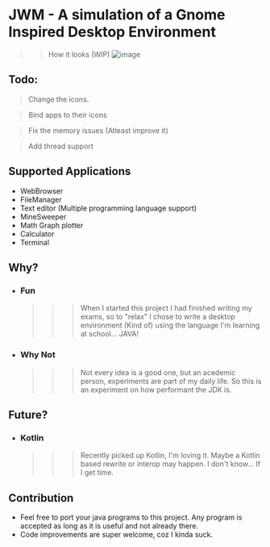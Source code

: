 # JWM - A simulation of a Gnome Inspired Desktop Environment


>> How it looks (WIP)
![image](https://github.com/hexaredecimal/JWM/assets/51314855/30b29d78-8244-471d-90d3-de54eafc6dd1)

## Todo:
> Change the icons.

> Bind apps to their icons

> Fix the memory issues (Atleast improve it)

> Add thread support

## Supported Applications
* WebBrowser
* FileManager
* Text editor (Multiple programming language support)
* MineSweeper
* Math Graph plotter
* Calculator
* Terminal

## Why?
* ### Fun
  >>> When I started this project I had finished writing my exams, so to "relax" I chose to write a desktop environment (Kind of) using the language I'm learning at school... JAVA!
* ### Why Not
  >>> Not every idea is a good one, but an acedemic person, experiments are part of my daily life. So this is an experiment on how performant the JDK is.

## Future?
* ### Kotlin
  >>> Recently picked up Kotlin, I'm loving it. Maybe a Kotlin based rewrite or interop may happen. I don't know... If I get time.

## Contribution
* Feel free to port your java programs to this project. Any program is accepted as long as it is useful and not already there.
* Code improvements are super welcome, coz I kinda suck.

  
